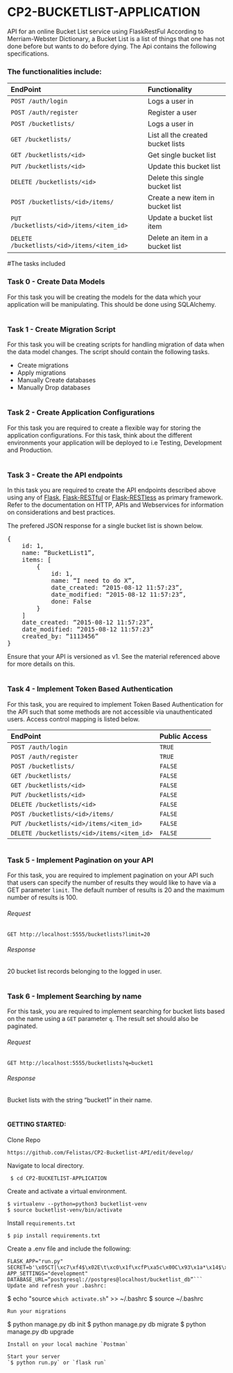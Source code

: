 # CP2-BUCKETLIST-APPLICATION
 API for an online Bucket List service using FlaskRestFul
According to Merriam-Webster Dictionary, a Bucket List is a list of things that one has not done before but wants to do before dying. The Api contains the following specifications.
### The functionalities include:

EndPoint    |   Functionality
:-----------|:---------------
`POST /auth/login`                          | Logs a user in
`POST /auth/register`                       | Register a user
`POST /bucketlists/`                        | Logs a user in
`GET /bucketlists/`                         | List all the created bucket lists
`GET /bucketlists/<id>`                     | Get single bucket list
`PUT /bucketlists/<id>`                     | Update this bucket list
`DELETE /bucketlists/<id>`                  | Delete this single bucket list
`POST /bucketlists/<id>/items/`             | Create a new item in bucket list
`PUT /bucketlists/<id>/items/<item_id>`     | Update a bucket list item
`DELETE /bucketlists/<id>/items/<item_id>`  | Delete an item in a bucket list
#The tasks included 

### Task 0 - Create Data Models

For this task you will be creating the models for the data which your application will be manipulating. This should be done using SQLAlchemy.

#

### Task 1 -  Create Migration Script

For this task you will be creating scripts for handling migration of data when the data model changes. The script should contain the following tasks.

+ Create migrations
+ Apply migrations
+ Manually Create databases
+ Manually Drop databases

#

### Task 2 - Create Application Configurations

For this task you are required to create a flexible way for storing the application configurations. For this task, think about the different environments your application will be deployed to i.e Testing, Development and Production.

#

### Task 3 - Create the API endpoints

In this task you are required to create the API endpoints described above using any of [Flask](http://flask.pocoo.org/), [Flask-RESTful](http://flask-restful-cn.readthedocs.org/en/0.3.4/) or [Flask-RESTless](https://flask-restless.readthedocs.org/en/latest/index.html) as primary framework. Refer to the documentation on HTTP, APIs and Webservices for information on considerations and best practices.

The prefered JSON response for a single bucket list is shown below.

<pre>
{
	id: 1,
	name: “BucketList1”,
	items: [
		{
            id: 1,
            name: “I need to do X”,
            date_created: “2015-08-12 11:57:23”,
            date_modified: “2015-08-12 11:57:23”,
            done: False
        }
    ]
	date_created: “2015-08-12 11:57:23”,
	date_modified: “2015-08-12 11:57:23”
	created_by: “1113456”
}
</pre>

Ensure that your API is versioned as v1. See the material referenced above for more details on this.

#

### Task 4 - Implement Token Based Authentication

For this task, you are required to implement Token Based Authentication for the API such that some methods are not accessible via unauthenticated users. Access control mapping is listed below.

EndPoint    |   Public Access
:-----------|:---------------
`POST /auth/login`                          |   `TRUE`
`POST /auth/register`                       |    `TRUE`
`POST /bucketlists/`                        |   `FALSE`
`GET /bucketlists/`                         |   `FALSE`
`GET /bucketlists/<id>`                     |   `FALSE`
`PUT /bucketlists/<id>`                     |   `FALSE`
`DELETE /bucketlists/<id>`                  |   `FALSE`
`POST /bucketlists/<id>/items/`             |   `FALSE`
`PUT /bucketlists/<id>/items/<item_id>`     |   `FALSE`
`DELETE /bucketlists/<id>/items/<item_id>`  |   `FALSE`

#

### Task 5 - Implement Pagination on your API

For this task, you are required to implement pagination on your API such that users can specify the number of results they would like to have via a GET parameter `limit`. The default number of results is 20 and the maximum number of results is 100.

###### Request

`GET http://localhost:5555/bucketlists?limit=20`

###### Response

20 bucket list records belonging to the logged in user.

#

### Task 6 - Implement Searching by name
For this task, you are required to implement searching for bucket lists based on the name using a `GET` parameter `q`. The result set should also be paginated.

###### Request

`GET http://localhost:5555/bucketlists?q=bucket1`

###### Response

Bucket lists with the string “bucket1” in their name.

#
#### GETTING STARTED:
Clone Repo
```
https://github.com/Felistas/CP2-Bucketlist-API/edit/develop/
```
Navigate to local directory.
 ```
  $ cd CP2-BUCKETLIST-APPLICATION
  ```
 Create and activate a virtual environment.
 
 ```
 $ virtualenv --python=python3 bucketlist-venv
 $ source bucketlist-venv/bin/activate
 ```
 
 Install `requirements.txt`

 `$ pip install requirements.txt`
 
 Create a .env file and include the following:
 ```workon bucketlist
FLASK_APP="run.py"
SECRET=b'\x05CT|\xc7\xf4$\x02E\t\xc0\x1f\xcfP\xa5c\x00C\x93\x1a*\x14$\xd5'
APP_SETTINGS="development"
DATABASE_URL=“postgresql://postgres@localhost/bucketlist_db”```
Update and refresh your .bashrc:

```
$ echo "source `which activate.sh`" >> ~/.bashrc
$ source ~/.bashrc
```
Run your migrations

```
$ python manage.py db init
$ python manage.py db migrate
$ python manage.py db upgrade
```
Install on your local machine `Postman`

Start your server
`$ python run.py` or `flask run`
